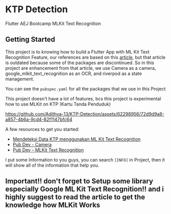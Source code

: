 # KTP Detection

Flutter AEJ Bootcamp MLKit Text Recognition

## Getting Started

This project is to knowing how to build a Flutter App with ML Kit Text Recognition Feature, our references are based on this [article](https://medium.com/tlabcircle/mendeteksi-data-ktp-menggunakan-ml-kit-text-recognition-da16e414af1e), but that article is outdated because some of the packages are discontinued. So in this project are enhancement from that article, we use Camera as a camera, google_mlkit_text_recognition as an OCR, and riverpod as a state management.

You can see the `pubspec.yaml` for all the packages that we use in this Project

This project doesn't have a lot of features, bcs this project is experimental how to use MLKit on KTP (Kartu Tanda Penduduk)

https://github.com/Adithya-13/KTP-Detection/assets/62298956/72d9d9a8-a857-4b6a-9cd4-82f1147bfc64

A few resources to get you started:

- [Mendeteksi Data KTP menggunakan ML Kit Text Recognition](https://medium.com/tlabcircle/mendeteksi-data-ktp-menggunakan-ml-kit-text-recognition-da16e414af1e)
- [Pub Dev - Camera](https://pub.dev/packages/camera)
- [Pub Dev - MLKit Text Recognition](https://pub.dev/packages/google_mlkit_text_recognition)

I put some Information to you guys, you can search `[INFO]` in Project, then it will show all of the information that help you.

## Important!! don't forget to Setup some library especially Google ML Kit Text Recognition!! and i highly suggest to read the article to get the knowledge how MLKit Works
